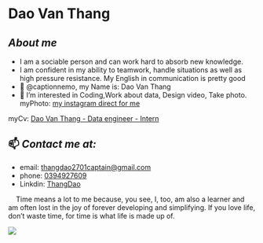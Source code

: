 # Dao Van Thang 
## ***About me***
* I am a sociable person and can work hard to absorb new knowledge.
* I am confident in my ability to teamwork, handle situations as well as high pressure resistance.
My English in communication is pretty good
* 👋 @captionnemo, my Name is: Dao Van Thang
* 👀 I’m interested in Coding,Work about data, Design video, Take photo.
myPhoto:  [my instagram direct for me](https://www.instagram.com/thawngs.dao/) 
 
myCv: [Dao Van Thang - Data engineer - Intern]( https://github.com/captionnemo/captionnemo/blob/b791d8c25ffe75b580d40d27a55c72cca5088f57/Data-Engineer_Dao-Van-Thang_Intern.pdf)
 

## 📫 ***Contact me at:*** 
*  email: thangdao2701captain@gmail.com
*  phone: [0394927609]()
*  Linkdin: [ThangDao](https://www.linkedin.com/in/thangdaodataengineer/)
 
 &nbsp;&nbsp;&nbsp; Time means a lot to me because, you see, I, too, am also a learner and am often lost in the joy of forever developing and simplifying. If you love life, don’t waste time, for time is what life is made up of. <br>
<!---
captionnemo/captionnemo is a ✨ special ✨ repository because its `README.md` (this file) appears on your GitHub profile.
You can click the Preview link to take a look at your changes.
--->
<img src="IMG_0134.jpg"/>

 
<!--
**ckopecky/ckopecky** is a ✨ _special_ ✨ repository because its `README.md` (this file) appears on your GitHub profile.
 
